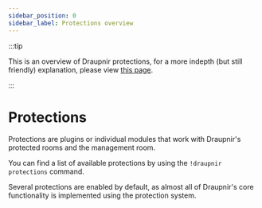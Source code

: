 ```yaml
---
sidebar_position: 0
sidebar_label: Protections overview
---
```


<!--
SPDX-FileCopyrightText: 2024 Gnuxie <Gnuxie@protonmail.com>

SPDX-License-Identifier: CC-BY-SA-4.0
-->

:::tip

This is an overview of Draupnir protections, for a more indepth (but
still friendly) explanation, please view [this
page](./matrix-protection-suite/concepts/protection).

:::

# Protections

Protections are plugins or individual modules that work with
Draupnir's protected rooms and the management room.

You can find a list of available protections by using the
`!draupnir protections` command.

Several protections are enabled by default, as almost all of
Draupnir's core functionality is implemented using the protection
system.
